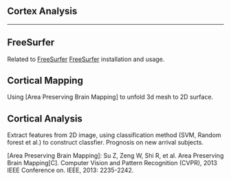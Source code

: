 Cortex Analysis
-------------------------------------------------------------------------------
-------------------------------------------------------------------------------

## FreeSurfer
Related to [FreeSurfer] [FreeSurfer] installation and usage.

## Cortical Mapping
Using [Area Preserving Brain Mapping] to unfold 3d mesh to 2D surface.

## Cortical Analysis
Extract features from 2D image, using classification method (SVM, Random forest
 et al.) to construct classfier. Prognosis on new arrival subjects.    


[FreeSurfer]: http://freesurfer.net/
[Area Preserving Brain Mapping]: Su Z, Zeng W, Shi R, et al. Area Preserving 
Brain Mapping[C]. Computer Vision and Pattern Recognition (CVPR), 2013 IEEE 
Conference on. IEEE, 2013: 2235-2242.

 

